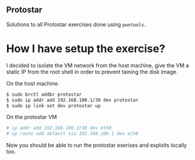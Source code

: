 Protostar
----------

Solutions to all Protostar exercises done using `pwntools`.

How I have setup the exercise?
==============================

I decided to isolate the VM network from the host machine, give
the VM a static IP from the root shell in order to prevent taining 
the disk image. 


On the host machine.

~~~bash
$ sudo brctl addbr protostar
$ sudo ip addr add 192.168.100.1/30 dev protostar
$ sudo ip link set dev protostar up
~~~

On the protostar VM

~~~bash
# ip addr add 192.168.100.2/30 dev eth0
# ip route add default via 192.168.100.1 dev eth0
~~~

Now you should be able to run the protostar exerises and exploits locally
too.